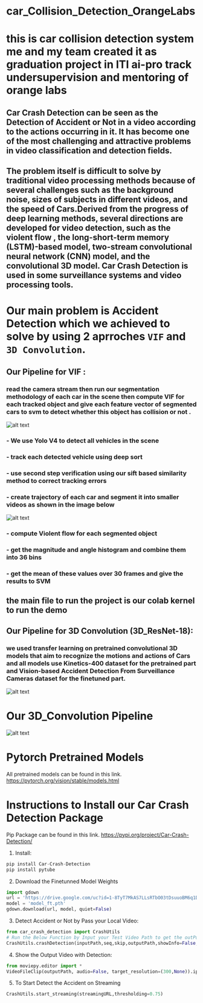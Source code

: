# car_Collision_Detection_OrangeLabs
# this is car collision detection system me and my team created it as graduation project in ITI ai-pro track undersupervision and mentoring of orange labs
## Car Crash Detection can be seen as the Detection of Accident or Not in a video according to the actions occurring in it. It has become one of the most challenging and attractive problems in video classification and detection fields.
## The problem itself is difficult to solve by traditional video processing methods because of several challenges such as the background noise, sizes of subjects in different videos, and the speed of Cars.Derived from the progress of deep learning methods, several directions are developed for video detection, such as the violent flow , the long-short-term memory (LSTM)-based model, two-stream convolutional neural network (CNN) model, and the convolutional 3D model. Car Crash Detection is used in some surveillance systems and video processing tools.
# Our main problem is Accident Detection which we achieved to solve by using 2 aprroches `VIF` and `3D Convolution`.</p>
## Our Pipeline for VIF :
### read the camera stream then run our segmentation methodology of each car in the scene then compute VIF for each tracked object and give each feature vector of segmented cars to svm to detect whether this object has collision or not .
![alt text](https://github.com/AmrAbdElgawad/car_Collision_Detection_orangeLabs/blob/main/images/pipeline.png)
### - We use Yolo V4 to detect all vehicles in the scene 
### - track each detected vehicle using deep sort
### - use second step verification using our sift based similarity method to correct tracking errors
### - create trajectory of each car and segment it into smaller videos as shown in the image below
![alt text](https://github.com/AmrAbdElgawad/car_Collision_Detection_orangeLabs/blob/main/images/cars_split.png)
### - compute Violent flow for each segmented object 
### - get the magnitude and angle histogram and combine them into 36  bins
### - get the mean of these values over 30 frames and give the results to SVM
## the main file to run the project is our colab kernel to run the demo 

## Our Pipeline for 3D Convolution (3D_ResNet-18):
### we used transfer learning on pretrained convolutional 3D models that aim to recognize the motions and actions of Cars and all models use Kinetics-400 dataset for the pretrained part and Vision-based Accident Detection From Surveillance Cameras dataset for the finetuned part.

![alt text](https://github.com/AmrAbdElgawad/car_Collision_Detection_orangeLabs/blob/main/images/1.jpg)

<h1 color="green"><b>Our 3D_Convolution Pipeline</b></h1>

![alt text](https://github.com/AmrAbdElgawad/car_Collision_Detection_orangeLabs/blob/main/images/2.jpg)

<h1 color="green"><b>Pytorch Pretrained Models</b></h1>
<p>All pretrained models can be found in this link.
 <a href="https://pytorch.org/vision/stable/models.html">https://pytorch.org/vision/stable/models.html</a></p>
 
<h1 color="green"><b>Instructions to Install our Car Crash Detection Package</b></h1>
<p>Pip Package can be found in this link.
 <a href="https://pypi.org/project/Car-Crash-Detection/">https://pypi.org/project/Car-Crash-Detection/</a></p>

1. Install:

```python
pip install Car-Crash-Detection
pip install pytube
```

2. Download the Finetunned Model Weights

```python
import gdown
url = 'https://drive.google.com/uc?id=1-8TyT7MkAS7LLsRTbO03tDsuuoBM6q1D'
model = 'model_ft.pth'
gdown.download(url, model, quiet=False)
```
3. Detect Accident or Not by Pass your Local Video:

```python
from car_crash_detection import CrashUtils
# Run the Below Function by Input your Test Video Path to get the outPut Video with Accident Detection or Not
CrashUtils.crashDetection(inputPath,seq,skip,outputPath,showInfo=False,thresholding=0.75)
```
4. Show the Output Video with Detection:

```python
from moviepy.editor import *
VideoFileClip(outputPath, audio=False, target_resolution=(300,None)).ipython_display()
```
5. To Start Detect the Accident on Streaming

```python
CrashUtils.start_streaming(streamingURL,thresholding=0.75)
```
